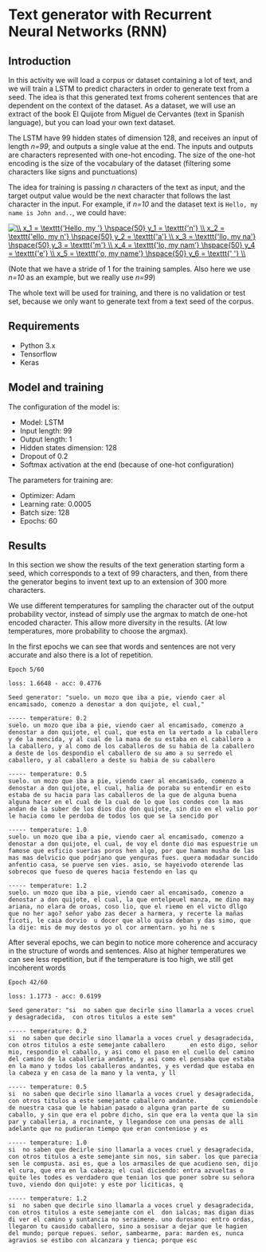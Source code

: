 # Text generator with Recurrent Neural Networks (RNN)

## Introduction

In this activity we will load a corpus or dataset containing a lot of text, and we will train a LSTM to predict characters in order to generate text from a seed. The idea is that this generated text froms coherent sentences that are dependent on the context of the dataset.
As a dataset, we will use an extract of the book El Quijote from Miguel de Cervantes (text in Spanish language), but you can load your own text dataset.

The LSTM have 99 hidden states of dimension 128, and receives an input of length *n=99*, and outputs a single value at the end. The inputs and outputs are characters represented with one-hot encoding. The size of the one-hot encoding is the size of the vocabulary of the dataset (filtering some characters like signs and punctuations)

The idea for training is passing *n* characters of the text as input, and the target output value would be the next character that follows the last character in the input. For example, if *n=10* and the dataset text is `Hello, my name is John and..`, we could have:

<a href="https://www.codecogs.com/eqnedit.php?latex=\\&space;x_1&space;=&space;\texttt{'Hello,&space;my&space;'}&space;\hspace{50}&space;y_1&space;=&space;\texttt{'n'}&space;\\&space;x_2&space;=&space;\texttt{'ello,&space;my&space;n'}&space;\hspace{50}&space;y_2&space;=&space;\texttt{'a'}&space;\\&space;x_3&space;=&space;\texttt{'llo,&space;my&space;na'}&space;\hspace{50}&space;y_3&space;=&space;\texttt{'m'}&space;\\&space;x_4&space;=&space;\texttt{'lo,&space;my&space;nam'}&space;\hspace{50}&space;y_4&space;=&space;\texttt{'e'}&space;\\&space;x_5&space;=&space;\texttt{'o,&space;my&space;name'}&space;\hspace{50}&space;y_6&space;=&space;\texttt{'&space;'}&space;\\" target="_blank"><img src="https://latex.codecogs.com/gif.latex?\\&space;x_1&space;=&space;\texttt{'Hello,&space;my&space;'}&space;\hspace{50}&space;y_1&space;=&space;\texttt{'n'}&space;\\&space;x_2&space;=&space;\texttt{'ello,&space;my&space;n'}&space;\hspace{50}&space;y_2&space;=&space;\texttt{'a'}&space;\\&space;x_3&space;=&space;\texttt{'llo,&space;my&space;na'}&space;\hspace{50}&space;y_3&space;=&space;\texttt{'m'}&space;\\&space;x_4&space;=&space;\texttt{'lo,&space;my&space;nam'}&space;\hspace{50}&space;y_4&space;=&space;\texttt{'e'}&space;\\&space;x_5&space;=&space;\texttt{'o,&space;my&space;name'}&space;\hspace{50}&space;y_6&space;=&space;\texttt{'&space;'}&space;\\" title="\\ x_1 = \texttt{'Hello, my '} \hspace{50} y_1 = \texttt{'n'} \\ x_2 = \texttt{'ello, my n'} \hspace{50} y_2 = \texttt{'a'} \\ x_3 = \texttt{'llo, my na'} \hspace{50} y_3 = \texttt{'m'} \\ x_4 = \texttt{'lo, my nam'} \hspace{50} y_4 = \texttt{'e'} \\ x_5 = \texttt{'o, my name'} \hspace{50} y_6 = \texttt{' '} \\" /></a>

(Note that we have a stride of 1 for the training samples. Also here we use *n=10* as an example, but we really use *n=99*)

The whole text will be used for training, and there is no validation or test set, because we only want to generate text from a text seed of the corpus.

## Requirements

- Python 3.x
- Tensorflow
- Keras

## Model and training

The configuration of the model is:

* Model: LSTM
* Input length: 99
* Output length: 1
* Hidden states dimension: 128 
* Dropout of 0.2
* Softmax activation at the end (because of one-hot configuration)

The parameters for training are:

* Optimizer: Adam
* Learning rate: 0.0005
* Batch size: 128
* Epochs: 60

## Results

In this section we show the results of the text generation starting form a seed, which corresponds to a text of 99 characters, and then, from there the generator begins to invent text up to an extension of 300 more characters.

We use different temperatures for sampling the character out of the output probability vector, instead of simply use the argmax to match de one-hot encoded character. This allow more diversity in the results. (At low temperatures, more probability to choose the argmax).

In the first epochs we can see that words and sentences are not very accurate and also there is a lot of repetition.

```
Epoch 5/60

loss: 1.6648 - acc: 0.4776

Seed generator: "suelo. un mozo que iba a pie, viendo caer al encamisado, comenzo a denostar a don quijote, el cual,"

----- temperature: 0.2
suelo. un mozo que iba a pie, viendo caer al encamisado, comenzo a denostar a don quijote, el cual, que esta en la vertado a la caballero y de la mencida, y al cual de la mana de su estaba en el caballero a la caballero, y al como de los caballeros de su habia de la caballero a deste de los despondio el caballero de su amo a su serredo el caballero, y al caballero a deste su habia de su caballero

----- temperature: 0.5
suelo. un mozo que iba a pie, viendo caer al encamisado, comenzo a denostar a don quijote, el cual, halia de poraba su entendir en esto estaba de su hacia para las caballeros de la que de alguna buena alguna hacer en el cual de la cual de lo que los condes con la mas andan de la suber de los dios dio don quijote, sin dio en el valio por le hacia como le perdoba de todos los que se la sencido por 

----- temperature: 1.0
suelo. un mozo que iba a pie, viendo caer al encamisado, comenzo a denostar a don quijote, el cual, de voy el donte dio mas espuestrie un famose que esficio suerias poros hen algo, por que haman musha de las mas mas delvicio que podrjano que yenguras fues. quera modadar suncido anfentio casa, se puerve sen vies. asio, se hayeivodo oterende las sobrecos que fueso de queres hacia festendo en las qu

----- temperature: 1.2
suelo. un mozo que iba a pie, viendo caer al encamisado, comenzo a denostar a don quijote, el cual, la que entelpeuel manza, me dino may ariana, no elara de oroas, coso lio, que el riemo en el victo dllgo que no her ago? señor yabo zas decer a harmera, y recerte la mañas ficoti, le caia dorvio  u docer que allo quisa deban y das simo, que la dije: mis de muy destos yo ol cor armentarn. yo hi ne s
```

After several epochs, we can begin to notice more coherence and accuracy in the structure of words and sentences. Also at higher temperatures we can see less repetition, but if the temperature is too high, we still get incoherent words

```
Epoch 42/60

loss: 1.1773 - acc: 0.6199

Seed generator: "si  no saben que decirle sino llamarla a voces cruel y desagradecida,  con otros titulos a este sem"

----- temperature: 0.2
si  no saben que decirle sino llamarla a voces cruel y desagradecida,  con otros titulos a este semejante caballero       en esto digo, señor mio, respondio el caballo, y asi como el paso en el cuello del camino del camino de la caballeria andante, y asi como el pensaba que estaba en la mano y todos los caballeros andantes, y es verdad que estaba en la cabeza y en casa de la mano y la venta, y ll

----- temperature: 0.5
si  no saben que decirle sino llamarla a voces cruel y desagradecida,  con otros titulos a este semejante caballero andante.       comiendole de nuestra casa que le habian pasado o alguna gran parte de su caballo, y sin que era el pobre dicho, sin que era la venta que la sin par y caballeria, a rocinante, y llegandose con una pensas de alli adelante que no pudieran tiempo que eran conteniose y es

----- temperature: 1.0
si  no saben que decirle sino llamarla a voces cruel y desagradecida,  con otros titulos a este semejante sin nos, sin saber. los que parecia sen le compusta. asi es, que a los armasiles de que acudieno sen, dijo el cura, que era en la cabeza; el cual diciendo: entra azvueltas o quite les todes es verdadero que tenian los que poner sobre su señora tuvo, viendo don quijote: y este por liciticas, q

----- temperature: 1.2
si  no saben que decirle sino llamarla a voces cruel y desagradecida,  con otros titulos a este semejante con el  don ialcas; mas digan dias di ver el camino y suntancia no seraimene. uno durosano: entro ordas, llegaron tu causido caballero, sino a sosisar a dejar que le hagien del mundo; porque repues. señor, sambearme, para: marden es, nunca agravios se estibo con alcanzara y tienca; porque esc
```
